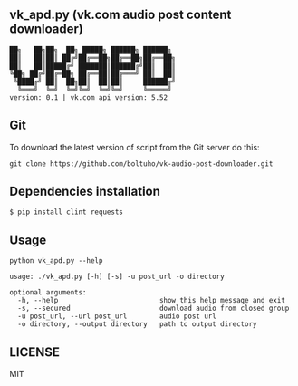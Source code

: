 ## vk_apd.py (vk.com audio post content downloader)

```
██╗   ██╗██╗  ██╗ █████╗ ██████╗ ██████╗
██║   ██║██║ ██╔╝██╔══██╗██╔══██╗██╔══██╗
██║   ██║█████╔╝ ███████║██████╔╝██║  ██║
╚██╗ ██╔╝██╔═██╗ ██╔══██║██╔═══╝ ██║  ██║
 ╚████╔╝ ██║  ██╗██║  ██║██║     ██████╔╝
  ╚═══╝  ╚═╝  ╚═╝╚═╝  ╚═╝╚═╝     ╚═════╝
version: 0.1 | vk.com api version: 5.52
```

## Git

To download the latest version of script from the Git server do this:

    git clone https://github.com/boltuho/vk-audio-post-downloader.git

## Dependencies installation

    $ pip install clint requests

## Usage
```
python vk_apd.py --help

usage: ./vk_apd.py [-h] [-s] -u post_url -o directory

optional arguments:
  -h, --help                         show this help message and exit
  -s, --secured                      download audio from closed group
  -u post_url, --url post_url        audio post url
  -o directory, --output directory   path to output directory

```

## LICENSE

MIT
